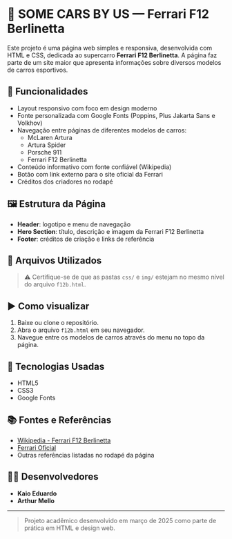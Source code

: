 # 🚗 SOME CARS BY US — Ferrari F12 Berlinetta

Este projeto é uma página web simples e responsiva, desenvolvida com HTML e CSS, dedicada ao supercarro **Ferrari F12 Berlinetta**. A página faz parte de um site maior que apresenta informações sobre diversos modelos de carros esportivos.

## 📌 Funcionalidades

- Layout responsivo com foco em design moderno
- Fonte personalizada com Google Fonts (Poppins, Plus Jakarta Sans e Volkhov)
- Navegação entre páginas de diferentes modelos de carros:
  - McLaren Artura
  - Artura Spider
  - Porsche 911
  - Ferrari F12 Berlinetta
- Conteúdo informativo com fonte confiável (Wikipedia)
- Botão com link externo para o site oficial da Ferrari
- Créditos dos criadores no rodapé

## 🖼️ Estrutura da Página

- **Header**: logotipo e menu de navegação
- **Hero Section**: título, descrição e imagem da Ferrari F12 Berlinetta
- **Footer**: créditos de criação e links de referência

## 🧾 Arquivos Utilizados


> ⚠️ Certifique-se de que as pastas `css/` e `img/` estejam no mesmo nível do arquivo `f12b.html`.

## ▶️ Como visualizar

1. Baixe ou clone o repositório.
2. Abra o arquivo `f12b.html` em seu navegador.
3. Navegue entre os modelos de carros através do menu no topo da página.

## 🧠 Tecnologias Usadas

- HTML5
- CSS3
- Google Fonts

## 📚 Fontes e Referências

- [Wikipedia - Ferrari F12 Berlinetta](https://pt.wikipedia.org/wiki/Ferrari_F12_Berlinetta)
- [Ferrari Oficial](https://www.ferrari.com/en-EN/auto/f12-berlinetta)
- Outras referências listadas no rodapé da página

## 👨‍💻 Desenvolvedores

- **Kaio Eduardo**
- **Arthur Mello**

---

> Projeto acadêmico desenvolvido em março de 2025 como parte de prática em HTML e design web.
